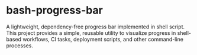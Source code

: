# bash-progress-bar
A lightweight, dependency-free progress bar implemented in shell script. This project provides a simple, reusable utility to visualize progress in shell-based workflows, CI tasks, deployment scripts, and other command-line processes.

